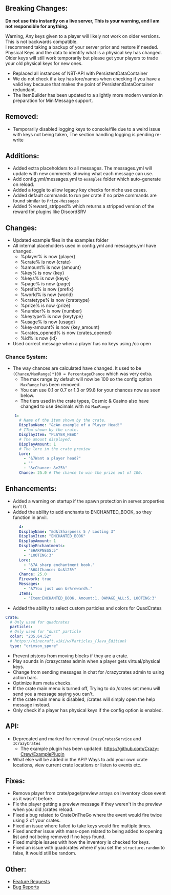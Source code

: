 ## Breaking Changes:
**Do not use this instantly on a live server, This is your warning, and I am not responsible for anything.**

Warning, Any keys given to a player will likely not work on older versions. This is not backwards compatible.<br>
I recommend taking a backup of your server prior and restore if needed.<br>
Physical Keys and the data to identify what is a physical key has changed.<br>
Older keys will still work temporarily but please get your players to trade your old physical keys for new ones.

* Replaced all instances of NBT-API with PersistentDataContainer
* We do not check if a key has lore/names when checking if you have a valid key because that makes the point of PersistentDataContainer redundant.
* The ItemBuilder has been updated to a slightly more modern version in preparation for MiniMessage support.

## Removed:
* Temporarily disabled logging keys to console/file due to a weird issue with keys not being taken, The section handling logging is pending re-write

## Additions:
* Added extra placeholders to all messages. The messages.yml will update with new comments showing what each message can use.
* Add config.yml/messages.yml to `examples` folder which auto-generate on reload.
* Added a toggle to allow legacy key checks for niche use cases.
* Added default commands to run per crate if no prize commands are found similar to `Prize-Messages`
* Added %reward_stripped% which returns a stripped version of the reward for plugins like DiscordSRV

## Changes:
* Updated example files in the examples folder
* All internal placeholders used in config.yml and messages.yml have changed.
  * %player% is now {player}
  * %crate% is now {crate}
  * %amount% is now {amount}
  * %key% is now {key}
  * %keys% is now {keys}
  * %page% is now {page}
  * %prefix% is now {prefix}
  * %world% is now {world}
  * %cratetype% is now {cratetype}
  * %prize% is now {prize}
  * %number% is now {number}
  * %keytype% is now {keytype}
  * %usage% is now {usage}
  * %key-amount% is now {key_amount}
  * %crates_opened% is now {crates_opened}
  * %id% is now {id}
* Used correct message when a player has no keys using /cc open

### Chance System:
* The way chances are calculated have changed. It used to be `(Chance/MaxRange)*100 = PercentageChance` which was very extra.
  * The max range by default will now be 100 so the config option `MaxRange` has been removed.
  * You can use 0.1 or 0.7 or 1.3 or 99.8 for your chances now as seen below.
  * The tiers used in the crate types, Cosmic & Casino also have changed to use decimals with no `MaxRange`
```yml
    1:
      # Name of the item shown by the crate.
      DisplayName: "&cAn example of a Player Head!"
      # ITem shown by the crate.
      DisplayItem: "PLAYER_HEAD"
      # The amount displayed.
      DisplayAmount: 1
      # The lore in the crate preview
      Lore:
        - "&7Want a player head?"
        - ""
        - "&cChance: &e25%"
      Chance: 25.0 # The chance to win the prize out of 100.
```

## Enhancements:
* Added a warning on startup if the spawn protection in server.properties isn't 0.
* Added the ability to add enchants to ENCHANTED_BOOK, so they function in anvil.
```yml
      4:
      DisplayName: "&d&lSharpness 5 / Looting 3"
      DisplayItem: "ENCHANTED_BOOK"
      DisplayAmount: 1
      DisplayEnchantments:
        - "SHARPNESS:5"
        - "LOOTING:3"
      Lore:
        - "&7A sharp enchantment book."
        - "&6&lChance: &c&l25%"
      Chance: 25.0
      Firework: true
      Messages:
        - "&7You just won &r%reward%."
      Items:
        - "Item:ENCHANTED_BOOK, Amount:1, DAMAGE_ALL:5, LOOTING:3"
```
* Added the ability to select custom particles and colors for QuadCrates
```yml
Crate:
  # Only used for quadcrates
  particles:
  # Only used for "dust" particle
  color: "235,64,52"
  # https://minecraft.wiki/w/Particles_(Java_Edition)
  type: "crimson_spore" 
```
* Prevent pistons from moving blocks if they are a crate.
* Play sounds in /crazycrates admin when a player gets virtual/physical keys.
* Change from sending messages in chat for /crazycrates admin to using action bars.
* Optimize item meta checks.
* If the crate main menu is turned off, Trying to do /crates set menu will send you a message saying you can't.
* If the crate main menu is disabled, /crates will simply open the help message instead.
* Only check if a player has physical keys if the config option is enabled.

## API:
* Deprecated and marked for removal `CrazyCratesService` and `ICrazyCrates`
  * The example plugin has been updated. https://github.com/Crazy-Crew/ExamplePlugin
* What else will be added in the API? Ways to add your own crate locations, view current crate locations or listen to events etc.

## Fixes:
* Remove player from crate/page/preview arrays on inventory close event as it wasn't before.
* Fix the player getting a preview message if they weren't in the preview when you did /crates reload.
* Fixed a bug related to CrateOnTheGo where the event would fire twice using 2 of your crates.
* Fixed an issue where failed to take keys would fire multiple times.
* Fixed another issue with mass-open related to being added to opening list and not being removed if no keys found.
* Fixed multiple issues with how the inventory is checked for keys.
* Fixed an issue with quadcrates where if you set the `structure.random` to false, It would still be random.

## Other:
* [Feature Requests](https://github.com/Crazy-Crew/CrazyCrates/issues)
* [Bug Reports](https://github.com/Crazy-Crew/CrazyCrates/issues)
